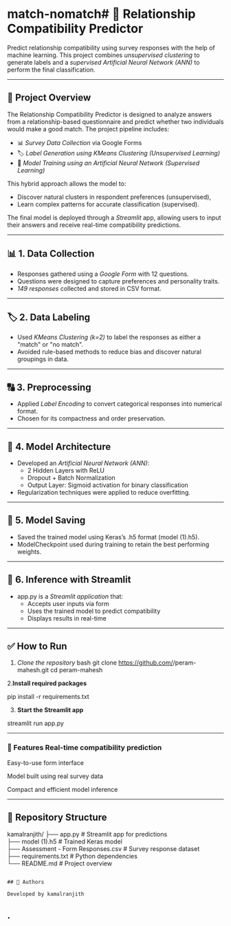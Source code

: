 # match-nomatch# 💖 Relationship Compatibility Predictor

Predict relationship compatibility using survey responses with the help of machine learning. This project combines *unsupervised clustering* to generate labels and a *supervised Artificial Neural Network (ANN)* to perform the final classification.

---

## 📌 Project Overview

The Relationship Compatibility Predictor is designed to analyze answers from a relationship-based questionnaire and predict whether two individuals would make a good match. The project pipeline includes:

- 📊 *Survey Data Collection* via Google Forms
- 🏷 *Label Generation using KMeans Clustering (Unsupervised Learning)*
- 🧠 *Model Training using an Artificial Neural Network (Supervised Learning)*

This hybrid approach allows the model to:
- Discover natural clusters in respondent preferences (unsupervised),
- Learn complex patterns for accurate classification (supervised).

The final model is deployed through a *Streamlit* app, allowing users to input their answers and receive real-time compatibility predictions.


---



## 📊 1. Data Collection

- Responses gathered using a *Google Form* with 12 questions.
- Questions were designed to capture preferences and personality traits.
- *149 responses* collected and stored in CSV format.

---

## 🏷 2. Data Labeling

- Used *KMeans Clustering (k=2)* to label the responses as either a "match" or "no match".
- Avoided rule-based methods to reduce bias and discover natural groupings in data.

---

## 🔠 3. Preprocessing

- Applied *Label Encoding* to convert categorical responses into numerical format.
- Chosen for its compactness and order preservation.

---

## 🧠 4. Model Architecture

- Developed an *Artificial Neural Network (ANN)*:
  - 2 Hidden Layers with ReLU
  - Dropout + Batch Normalization
  - Output Layer: Sigmoid activation for binary classification
- Regularization techniques were applied to reduce overfitting.

---

## 💾 5. Model Saving

- Saved the trained model using Keras’s .h5 format (model (1).h5).
- ModelCheckpoint used during training to retain the best performing weights.

---

## 🧪 6. Inference with Streamlit

- app.py is a *Streamlit application* that:
  - Accepts user inputs via form
  - Uses the trained model to predict compatibility
  - Displays results in real-time

---

## ✅ How to Run

1. *Clone the repository*
   bash
   git clone https://github.com/<your-username>/peram-mahesh.git
   cd peram-mahesh
   
2.**Install required packages**


pip install -r requirements.txt


3. **Start the Streamlit app**

streamlit run app.py

---


### 🚀 Features Real-time compatibility prediction

Easy-to-use form interface

Model built using real survey data

Compact and efficient model inference


---


## 📁 Repository Structure


kamalranjith/
├── app.py                         # Streamlit app for predictions  
├── model (1).h5                   # Trained Keras model  
├── Assessment - Form Responses.csv  # Survey response dataset  
├── requirements.txt              # Python dependencies  
└── README.md                     # Project overview
```

## 👥 Authors

Developed by kamalranjith



• 
